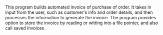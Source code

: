 This program builds automated invoice of purchase of order.
It takes in input from the user, such as customer's info and order details, and then processes the information to generate the invoice.
The program provides option to store the invoice by reading or witting into a file pointer, and also call saved invoices .

